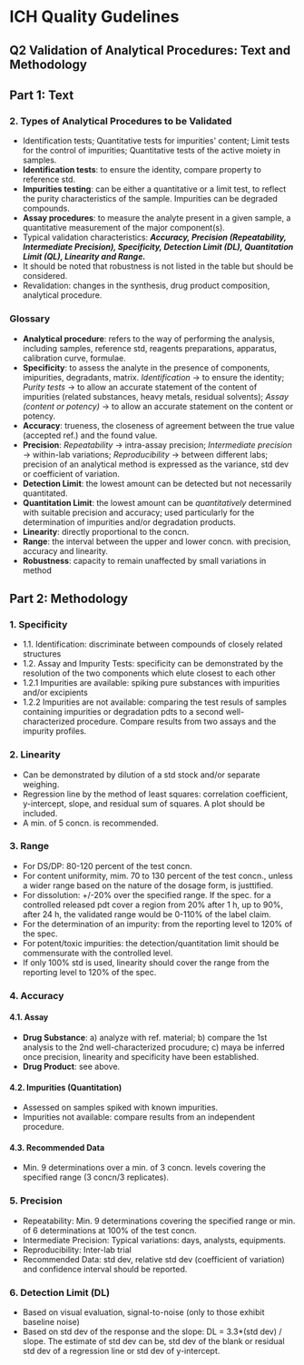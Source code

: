 # ICH Quality Gudelines
## Q2 Validation of Analytical Procedures: Text and Methodology
## Part 1: Text
### 2. Types of Analytical Procedures to be Validated
* Identification tests; Quantitative tests for impurities' content; Limit tests for the control of impurities; Quantitative tests of the active moiety in samples. 
* **Identification tests**: to ensure the identity, compare property to reference std.
* **Impurities testing**: can be either a quantitative or a limit test, to reflect the purity characteristics of the sample. Impurities can be degraded compounds.  
* **Assay procedures**: to measure the analyte present in a given sample, a quantitative measurement of the major component(s).
* Typical validation characteristics: **_Accuracy, Precision (Repeatability, Intermediate Precision), Specificity, Detection Limit (DL), Quantitation Limit (QL), Linearity and Range._**
* It should be noted that robustness is not listed in the table but should be considered.
* Revalidation: changes in the synthesis, drug product composition, analytical procedure.
### Glossary
* **Analytical procedure**: refers to the way of performing the analysis, including samples, reference std, reagents preparations, apparatus, calibration curve, formulae.
* **Specificity**: to assess the analyte in the presence of components, imipurities, degradants, matrix. _Identification_ -> to ensure the identity; _Purity tests_ -> to allow an accurate statement of the content of impurities (related substances, heavy metals, residual solvents); _Assay (content or potency)_ -> to allow an accurate statement on the content or potency.
* **Accuracy**: trueness, the closeness of agreement between the true value (accepted ref.) and the found value.
* **Precision**: _Repeatability_ -> intra-assay precision; _Intermediate precision_ -> within-lab variations; _Reproducibility_ -> between different labs; precision of an analytical method is expressed as the variance, std dev or coefficient of variation.
* **Detection Limit**: the lowest amount can be detected but not necessarily quantitated. 
* **Quantitation Limit**: the lowest amount can be _quantitatively_ determined with suitable precision and accuracy; used particularly for the determination of impurities and/or degradation products. 
* **Linearity**: directly proportional to the concn.
* **Range**: the interval between the upper and lower concn. with precision, accuracy and linearity.
* **Robustness**: capacity to remain unaffected by small variations in method

## Part 2: Methodology
### 1. Specificity
* 1.1. Identification: discriminate between compounds of closely related structures
* 1.2. Assay and Impurity Tests: specificity can be demonstrated by the resolution of the two components which elute closest to each other
* 1.2.1 Impurities are available: spiking pure substances with impurities and/or excipients 
* 1.2.2 Impurities are not available: comparing the test resuls of samples containing impurities or degradation pdts to a second well-characterized procedure. Compare results from two assays and the impurity profiles.
### 2. Linearity
* Can be demonstrated by dilution of a std stock and/or separate weighing.
* Regression line by the method of least squares: correlation coefficient, y-intercept, slope, and residual sum of squares. A plot should be included. 
* A min. of 5 concn. is recommended.
### 3. Range
* For DS/DP: 80-120 percent of the test concn.
* For content uniformity, mim. 70 to 130 percent of the test concn., unless a wider range based on the nature of the dosage form, is justtified.
* For dissolution: +/-20% over the specified range. If the spec. for a controlled released pdt cover a region from 20% after 1 h, up to 90%, after 24 h, the validated range would be 0-110% of the label claim. 
* For the determination of an impurity: from the reporting level to 120% of the spec.
* For potent/toxic impurities: the detection/quantitation limit should be commensurate with the controlled level. 
* If only 100% std is used, linearity should cover the range from the reporting level to 120% of the spec.
### 4. Accuracy
#### 4.1. Assay
*  **Drug Substance**: a) analyze with ref. material; b) compare the 1st analysis to the 2nd well-characterized procudure; c) maya be inferred once precision, linearity and specificity have been established.
* **Drug Product**: see above.
#### 4.2. Impurities (Quantitation)
* Assessed on samples spiked with known impurities.
* Impurities not available: compare results from an independent procedure.
#### 4.3. Recommended Data
* Min. 9 determinations over a min. of 3 concn. levels covering the specified range (3 concn/3 replicates).
### 5. Precision
* Repeatability: Min. 9 determinations covering the specified range or min. of 6 determinations at 100% of the test concn.
* Intermediate Precision: Typical variations: days, analysts, equipments. 
* Reproducibility: Inter-lab trial
* Recommended Data: std dev, relative std dev (coefficient of variation) and confidence interval should be reported. 
### 6. Detection Limit (DL)
* Based on visual evaluation, signal-to-noise (only to those exhibit baseline noise)
* Based on std dev of the response and the slope: DL = 3.3*(std dev) / slope. The estimate of std dev can be, std dev of the blank or residual std dev of a regression line or std dev of y-intercept. 



